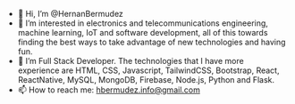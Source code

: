 - 👋  Hi, I’m @HernanBermudez
- 👀  I’m interested in electronics and telecommunications engineering, machine learning, IoT and software development, all of this towards finding the best ways to take advantage of new technologies and having fun.
- 🌱  I’m Full Stack Developer. The technologies that I have more experience are HTML, CSS, Javascript, TailwindCSS, Bootstrap, React, ReactNative, MySQL, MongoDB, Firebase, Node.js, Python and Flask.
- 📫  How to reach me: hbermudez.info@gmail.com

<!---
HernanBermudez/HernanBermudez is a ✨ special ✨ repository because its `README.md` (this file) appears on your GitHub profile.
You can click the Preview link to take a look at your changes.
--->
